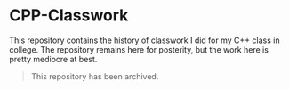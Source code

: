 # CPP-Classwork

This repository contains the history of classwork I did for my C++ class in college.
The repository remains here for posterity, but the work here is pretty mediocre at best.

> This repository has been archived.

